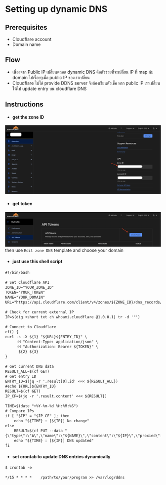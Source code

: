 # Setting up dynamic DNS

## Prerequisites

- Cloudflare account
- Domain name

## Flow
- เนื่องจาก Public IP เปลื่ยนตลอด dynamic DNS คือตัวช่วยที่จะเปลี่ยน IP ที่ map กับ domain ไปเรื่อยๆเมื่อ public IP ของเราเปลี่ยน
- Cloudflare ไม่ได้ provide DDNS server จึงต้องเขียนตัวเช็ค หาก public IP เราเปลี่ยน ให้ไป update entry บน cloudflare DNS

## Instructions

- #### get the zone ID
![zone_id](../img/get-zone-id.png)

- #### get token
![token_id](../img/get-token.png)
  then use `Edit zone DNS` template and choose your domain

- #### just use this shell script
```
#!/bin/bash

# Set Cloudflare API
ZONE_ID="YOUR_ZONE_ID"
TOKEN="YOUR_TOKEN"
NAME="YOUR_DOMAIN"
URL="https://api.cloudflare.com/client/v4/zones/${ZONE_ID}/dns_records/"

# Check for current external IP
IP=$(dig +short txt ch whoami.cloudflare @1.0.0.1| tr -d '"')

# Connect to Cloudflare
cf() {
curl -s -X ${1} "${URL}${ENTRY_ID}" \
     -H "Content-Type: application/json" \
     -H "Authorization: Bearer ${TOKEN}" \
      ${2} ${3}
}

# Get current DNS data
RESULT_ALL=$(cf GET)
# Get entry ID
ENTRY_ID=$(jq -r '.result[0].id' <<< ${RESULT_ALL})
#echo ${URL}${ENTRY_ID}
RESULT=$(cf GET)
IP_CF=$(jq -r '.result.content' <<< ${RESULT})

TIME=$(date "+%Y-%m-%d %H:%M:%S")
# Compare IPs
if [ "$IP" = "$IP_CF" ]; then
    echo "${TIME} : [${IP}] No change"
else
    RESULT=$(cf PUT --data "{\"type\":\"A\",\"name\":\"${NAME}\",\"content\":\"${IP}\",\"proxied\":true}")
    echo "${TIME} : [${IP}] DNS updated"
fi
```

- #### set crontab to update DNS entries dynamically
```
$ crontab -e

*/15 * * * *    /path/to/your/program >> /var/log/ddns
```